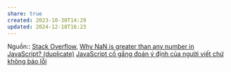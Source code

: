 ```yaml
---
share: true
created: 2023-10-30T14:29
updated: 2024-12-18T16:23
---
```

Nguồn:: [Stack Overflow](../../../../../../%CE%9E%20Ngu%E1%BB%93n%20v%C3%A0%20t%C3%A0i%20nguy%C3%AAn%20h%E1%BB%97%20tr%E1%BB%A3/%CE%9E%20Ngu%E1%BB%93n/Stack%20Overflow.md), [Why NaN is greater than any number in JavaScript? (duplicate)](https://stackoverflow.com/a/26982909/3416774)
[JavaScript cố gắng đoán ý định của người viết chứ không báo lỗi](../../../../%C3%9D%20%C4%91%E1%BB%93%20thi%E1%BA%BFt%20k%E1%BA%BF/JavaScript%20v%C3%A0%20Python/JavaScript%20c%E1%BB%91%20g%E1%BA%AFng%20%C4%91o%C3%A1n%20%C3%BD%20%C4%91%E1%BB%8Bnh%20c%E1%BB%A7a%20ng%C6%B0%E1%BB%9Di%20vi%E1%BA%BFt%20ch%E1%BB%A9%20kh%C3%B4ng%20b%C3%A1o%20l%E1%BB%97i.md)